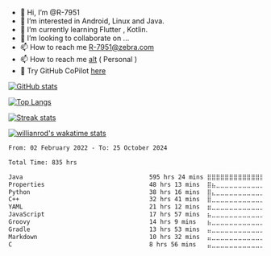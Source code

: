 - 👋 Hi, I’m @R-7951
- 👀 I’m interested in Android, Linux and Java.
- 🌱 I’m currently learning Flutter , Kotlin.
- 💞️ I’m looking to collaborate on ...
- 📫 How to reach me R-7951@zebra.com
- 📫 How to reach me [alt](https://github.com/cptmacp) ( Personal ) 
- :robot: Try GitHub CoPilot [here](https://copilot.github.com/)

[![GitHub stats](https://github-readme-stats.vercel.app/api?username=R-7951&show_icons=true&theme=tokyonight)](https://github.com/R-7951/R-7951) 

[![Top Langs](https://github-readme-stats.vercel.app/api/top-langs/?username=R-7951&theme=tokyonight)](https://github.com/R-7951/R-7951) 

[![Streak stats](https://github-readme-streak-stats.herokuapp.com/?user=R-7951&theme=tokyonight)](https://github.com/R-7951/R-7951) 


[![willianrod's wakatime stats](https://github-readme-stats.vercel.app/api/wakatime?username=r7951&theme=tokyonight)](https://github.com/R-7951/R-7951)

<!--START_SECTION:waka-->

```txt
From: 02 February 2022 - To: 25 October 2024

Total Time: 835 hrs

Java                                   595 hrs 24 mins ⣿⣿⣿⣿⣿⣿⣿⣿⣿⣿⣿⣿⣿⣿⣿⣿⣿⣶⣀⣀⣀⣀⣀⣀⣀   70.80 %
Properties                             48 hrs 13 mins  ⣿⣦⣀⣀⣀⣀⣀⣀⣀⣀⣀⣀⣀⣀⣀⣀⣀⣀⣀⣀⣀⣀⣀⣀⣀   05.73 %
Python                                 38 hrs 16 mins  ⣿⣄⣀⣀⣀⣀⣀⣀⣀⣀⣀⣀⣀⣀⣀⣀⣀⣀⣀⣀⣀⣀⣀⣀⣀   04.55 %
C++                                    32 hrs 41 mins  ⣿⣀⣀⣀⣀⣀⣀⣀⣀⣀⣀⣀⣀⣀⣀⣀⣀⣀⣀⣀⣀⣀⣀⣀⣀   03.89 %
YAML                                   21 hrs 12 mins  ⣶⣀⣀⣀⣀⣀⣀⣀⣀⣀⣀⣀⣀⣀⣀⣀⣀⣀⣀⣀⣀⣀⣀⣀⣀   02.52 %
JavaScript                             17 hrs 57 mins  ⣦⣀⣀⣀⣀⣀⣀⣀⣀⣀⣀⣀⣀⣀⣀⣀⣀⣀⣀⣀⣀⣀⣀⣀⣀   02.14 %
Groovy                                 14 hrs 9 mins   ⣦⣀⣀⣀⣀⣀⣀⣀⣀⣀⣀⣀⣀⣀⣀⣀⣀⣀⣀⣀⣀⣀⣀⣀⣀   01.68 %
Gradle                                 13 hrs 53 mins  ⣤⣀⣀⣀⣀⣀⣀⣀⣀⣀⣀⣀⣀⣀⣀⣀⣀⣀⣀⣀⣀⣀⣀⣀⣀   01.65 %
Markdown                               10 hrs 32 mins  ⣤⣀⣀⣀⣀⣀⣀⣀⣀⣀⣀⣀⣀⣀⣀⣀⣀⣀⣀⣀⣀⣀⣀⣀⣀   01.25 %
C                                      8 hrs 56 mins   ⣤⣀⣀⣀⣀⣀⣀⣀⣀⣀⣀⣀⣀⣀⣀⣀⣀⣀⣀⣀⣀⣀⣀⣀⣀   01.06 %
```

<!--END_SECTION:waka-->


<!---
R-7951/R-7951 is a ✨ special ✨ repository because its `README.md` (this file) appears on your GitHub profile.
You can click the Preview link to take a look at your changes.
--->
